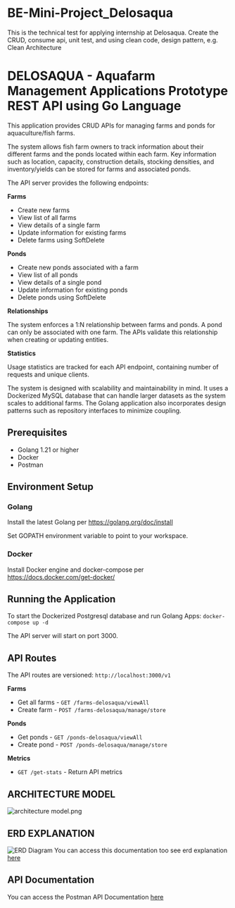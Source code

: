 # BE-Mini-Project_Delosaqua
This is the technical test for applying internship at Delosaqua. Create the CRUD, consume api, unit test, and using clean code, design pattern, e.g. Clean Architecture

# DELOSAQUA - Aquafarm Management Applications Prototype REST API using Go Language

This application provides CRUD APIs for managing farms and ponds for aquaculture/fish farms. 

The system allows fish farm owners to track information about their different farms and the ponds located within each farm. Key information such as location, capacity, construction details, stocking densities, and inventory/yields can be stored for farms and associated ponds.

The API server provides the following endpoints:

**Farms**

- Create new farms
- View list of all farms
- View details of a single farm 
- Update information for existing farms
- Delete farms using SoftDelete

**Ponds**

- Create new ponds associated with a farm 
- View list of all ponds
- View details of a single pond
- Update information for existing ponds 
- Delete ponds using SoftDelete

**Relationships**

The system enforces a 1:N relationship between farms and ponds. A pond can only be associated with one farm. The APIs validate this relationship when creating or updating entities.

**Statistics**

Usage statistics are tracked for each API endpoint, containing number of requests and unique clients.

The system is designed with scalability and maintainability in mind. It uses a Dockerized MySQL database that can handle larger datasets as the system scales to additional farms. The Golang application also incorporates design patterns such as repository interfaces to minimize coupling.

## Prerequisites

- Golang 1.21 or higher
- Docker 
- Postman

## Environment Setup

### Golang

Install the latest Golang per https://golang.org/doc/install

Set GOPATH environment variable to point to your workspace.

### Docker 

Install Docker engine and docker-compose per https://docs.docker.com/get-docker/

## Running the Application
To start the Dockerized Postgresql database and run Golang Apps:
```docker-compose up -d```

The API server will start on port 3000.

## API Routes

The API routes are versioned:
```http://localhost:3000/v1```

**Farms**

- Get all farms - `GET /farms-delosaqua/viewAll`
- Create farm - `POST /farms-delosaqua/manage/store`

**Ponds**

- Get ponds - `GET /ponds-delosaqua/viewAll` 
- Create pond - `POST /ponds-delosaqua/manage/store`

**Metrics**

- `GET /get-stats` - Return API metrics

## ARCHITECTURE MODEL
![architecture model.png](https://github.com/marcellinoknl/BE-Mini-Project_Delosaqua/raw/main/images/architecture%20model.png)

## ERD EXPLANATION
![ERD Diagram](./images/erd.png)
You can access this documentation too see erd explanation [here](https://docs.google.com/document/d/1wQ2gTtLcTcTx8rHRM7Jkp1LAZBGSqb1I61Qmnx-yqpU/edit?addon_store)

## API Documentation
You can access the Postman API Documentation [here](https://documenter.getpostman.com/view/20251635/2s9YeAAZkY)


